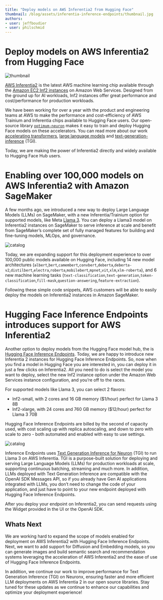 ```yaml
---
title: "Deploy models on AWS Inferentia2 from Hugging Face" 
thumbnail: /blog/assets/inferentia-inference-endpoints/thumbnail.jpg
authors:
- user: jeffboudier
- user: philschmid
---
```



# Deploy models on AWS Inferentia2 from Hugging Face

![thumbnail](/blog/assets/inferentia-inference-endpoints/thumbnail.jpg)


[AWS Inferentia2](https://aws.amazon.com/machine-learning/inferentia/) is the latest AWS machine learning chip available through the [Amazon EC2 Inf2 instances](https://aws.amazon.com/ec2/instance-types/inf2/) on Amazon Web Services. Designed from the ground up for AI workloads, Inf2 instances offer great performance and cost/performance for production workloads.

We have been working for over a year with the product and engineering teams at AWS to make the performance and cost-efficiency of AWS Trainium and Inferentia chips available to Hugging Face users. Our open-source library <code>[optimum-neuron](https://huggingface.co/docs/optimum-neuron/index)</code> makes it easy to train and deploy Hugging Face models on these accelerators. You can read more about our work [accelerating transformers](https://huggingface.co/blog/accelerate-transformers-with-inferentia2), [large language models](https://huggingface.co/blog/inferentia-llama2) and [text-generation-inference](https://huggingface.co/blog/text-generation-inference-on-inferentia2) (TGI).

Today, we are making the power of Inferentia2 directly and widely available to Hugging Face Hub users.


# Enabling over 100,000 models on AWS Inferentia2 with Amazon SageMaker

A few months ago, we introduced a new way to deploy Large Language Models (LLMs) on SageMaker, with a new Inferentia/Trainium option for supported models, like Meta [Llama 3](https://huggingface.co/meta-llama/Meta-Llama-3-8B?sagemaker_deploy=true). You can deploy a Llama3 model on Inferentia2 instances on SageMaker to serve inference at scale and benefit from SageMaker’s complete set of fully managed features for building and fine-tuning models, MLOps, and governance.

![catalog](https://huggingface.co/datasets/huggingface/documentation-images/resolve/main/blog/inferentia-inference-endpoints/sagemaker.png)

Today, we are expanding support for this deployment experience to over 100,000 public models available on Hugging Face, including 14 new model architectures (`albert`,`bert`,`camembert`,`convbert`,`deberta`,`deberta-v2`,`distilbert`,`electra`,`roberta`,`mobilebert`,`mpnet`,`vit`,`xlm`,`xlm-roberta`), and 6 new machine learning tasks (`text-classification`,`text-generation`,`token-classification`,`fill-mask`,`question-answering`,`feature-extraction`).

Following these simple code snippets, AWS customers will be able to easily deploy the models on Inferentia2 instances in Amazon SageMaker.


# Hugging Face Inference Endpoints introduces support for AWS Inferentia2

Another option to deploy models from the Hugging Face model hub, the is [Hugging Face Inference Endpoints](https://huggingface.co/inference-endpoints/dedicated). Today, we are happy to introduce new Inferentia 2 instances for Hugging Face Inference Endpoints. So, now when you find a model in Hugging Face you are interested in, you can deploy it in just a few clicks on Inferentia2. All you need to do is select the model you want to deploy, select the new Inf2 instance option under the Amazon Web Services instance configuration, and you’re off to the races.

For supported models like Llama 3, you can select 2 flavors:
* Inf2-small, with 2 cores and 16 GB memory ($1/hour) perfect for Llama 3 8B
* Inf2-xlarge, with 24 cores and 760 GB memory ($12/hour) perfect for Llama 3 70B

Hugging Face Inference Endpoints are billed by the second of capacity used, with cost scaling up with replica autoscaling, and down to zero with scale to zero - both automated and enabled with easy to use settings.

![catalog](https://huggingface.co/datasets/huggingface/documentation-images/resolve/main/blog/inferentia-inference-endpoints/create-endpoint.png)

Inference Endpoints uses [Text Generation Inference for Neuron](https://huggingface.co/blog/text-generation-inference-on-inferentia2) (TGI) to run Llama 3 on AWS Inferentia. TGI is a purpose-built solution for deploying and serving Large Language Models (LLMs) for production workloads at scale, supporting continuous batching, streaming and much more. In addition, LLMs deployed with Text Generation Inference are compatible with the OpenAI SDK Messages API, so if you already have Gen AI applications integrated with LLMs, you don’t need to change the code of your application, and just have to point to your new endpoint deployed with Hugging Face Inference Endpoints.

After you deploy your endpoint on Inferentia2, you can send requests using the Widget provided in the UI or the OpenAI SDK.


## Whats Next 

We are working hard to expand the scope of models enabled for deployment on AWS Inferentia2 with Hugging Face Inference Endpoints. Next, we want to add support for Diffusion and Embedding models, so you can generate images and build semantic search and recommendation systems leveraging the acceleration of AWS Inferentia2 and the ease of use of Hugging Face Inference Endpoints.  

In addition, we continue our work to improve performance for Text Generation Inference (TGI) on Neuronx, ensuring faster and more efficient LLM deployments on AWS Inferentia 2 in our open source libraries. Stay tuned for these updates as we continue to enhance our capabilities and optimize your deployment experience!
